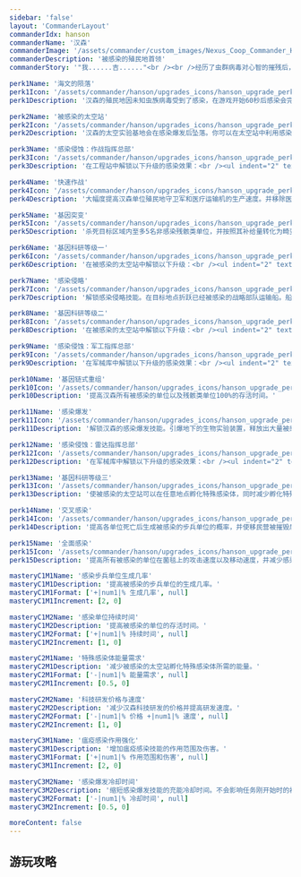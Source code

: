 ```yaml
---
sidebar: 'false'
layout: 'CommanderLayout'
commanderIdx: hanson
commanderName: '汉森'
commanderImage: '/assets/commander/custom_images/Nexus_Coop_Commander_Hanson_CustomImage.png'
commanderDescription: '被感染的殖民地首领'
commanderStory: '"我......吉......"<br /><br />经历了虫群病毒对心智的摧残后，艾蕊尔·汉森博士从某种角度上已经成为了虫群的傀儡，甚至让其它无辜的人民成为了她一样的行尸走肉。在ProjectG - 2110型对星灵抗感染组织研究计划的试验性疫苗作用下，汉森博士也算找回了自己的一丝意志，只是她似乎忘记了一切并活在无尽的苦痛之中。<br />现在，她只想带领着人民走在赴死的路上，或许这能保留他们身为人类的尊严。<br /><br />特色：<br /> > 训练一支死亡后会化身为恐怖感染物的军队<br /> > 从空间站中孵化强大的特殊感染体<br /> > 用无穷无尽的感染体淹没你的敌人'

perk1Name: '海文的陨落'
perk1Icon: '/assets/commander/hanson/upgrades_icons/hanson_upgrade_perk1.png'
perk1Description: '汉森的殖民地因未知虫族病毒受到了感染，在游戏开始60秒后感染会完全爆发。汉森的单位在死亡后均会进入更强的感染模式，但是只能存活一段时间。'

perk2Name: '被感染的太空站'
perk2Icon: '/assets/commander/hanson/upgrades_icons/hanson_upgrade_perk2.png'
perk2Description: '汉森的太空实验基地会在感染爆发后坠落。你可以在太空站中利用感染能量来孵化特殊感染体。每当你有一个单位死亡，太空站便会积累一定数值的感染能量。'

perk3Name: '感染侵蚀：作战指挥总部'
perk3Icon: '/assets/commander/hanson/upgrades_icons/hanson_upgrade_perk3.png'
perk3Description: '在工程站中解锁以下升级的感染效果：<br /><ul indent="2" text="•"><li/>殖民地守卫军升级强化剂可以提高感染体15%的攻击速度与移动速度<li/>殖民地守卫军升级手榴弹可以提高易爆感染体对主目标造成的伤害。<li/>运输改装可以使医疗运输机被摧毁生成的医疗兵数量增加。</ul>'

perk4Name: '快速作战'
perk4Icon: '/assets/commander/hanson/upgrades_icons/hanson_upgrade_perk4.png'
perk4Description: '大幅度提高汉森单位殖民地守卫军和医疗运输机的生产速度。并移除医疗运输机的瓦斯消耗。'

perk5Name: '基因突变'
perk5Icon: '/assets/commander/hanson/upgrades_icons/hanson_upgrade_perk5.png'
perk5Description: '杀死目标区域内至多5名非感染残骸类单位，并按照其补给量转化为畸变体。畸变体持续存在60秒，被杀死的单位会返还75%的高能瓦斯消耗。使用顶部面板释放此技能。'

perk6Name: '基因科研等级一'
perk6Icon: '/assets/commander/hanson/upgrades_icons/hanson_upgrade_perk6.png'
perk6Description: '在被感染的太空站中解锁以下升级：<br /><ul indent="2" text="•"><li/>使被感染的步兵单位孵化时有几率变异为畸变体，并每隔一段时间在太空站中生成一只畸变体。<li/>使太空站可以自动积累感染能量，并提高因单位死亡而积累能量的效率。</ul>'

perk7Name: '感染侵略'
perk7Icon: '/assets/commander/hanson/upgrades_icons/hanson_upgrade_perk7.png'
perk7Description: '解锁感染侵略技能。在目标地点折跃已经被感染的战略部队运输船。船中会不断地扩散感染体。使用顶部面板释放此技能。'

perk8Name: '基因科研等级二'
perk8Icon: '/assets/commander/hanson/upgrades_icons/hanson_upgrade_perk8.png'
perk8Description: '在被感染的太空站中解锁以下升级：<br /><ul indent="2" text="•"><li/>使被感染的步兵单位死亡后孵化巢虫，并提高特殊感染体的作战能力。<li/>使被感染的的单位散发瘟疫，持续对周围敌方单位造成伤害。</ul>'

perk9Name: '感染侵蚀：军工指挥总部'
perk9Icon: '/assets/commander/hanson/upgrades_icons/hanson_upgrade_perk9.png'
perk9Description: '在军械库中解锁以下升级的感染效果：<br /><ul indent="2" text="•"><li/>提高坦克的伤害以大幅度提高被感染的坦克残骸的攻击速度。<li/>令歌利亚武装机器人同时攻击地面和空中单位可以使其残骸可以发射一轮弹幕造成伤害。<li/>对重型警戒机甲武器的升级可以使其被摧毁后的巢虫巢穴在一定时间内爆炸。</ul>'

perk10Name: '基因链式重组'
perk10Icon: '/assets/commander/hanson/upgrades_icons/hanson_upgrade_perk10.png'
perk10Description: '提高汉森所有被感染的单位以及残骸类单位100%的存活时间。'

perk11Name: '感染爆发'
perk11Icon: '/assets/commander/hanson/upgrades_icons/hanson_upgrade_perk11.png'
perk11Description: '解锁汉森的感染爆发技能。引爆地下的生物实验装置，释放出大量被感染的易爆感染体的卵。卵在短暂的孵化后会出现大量易爆感染体攻击敌方单位。使用顶部面板以释放此技能。'

perk12Name: '感染侵蚀：雷达指挥总部'
perk12Icon: '/assets/commander/hanson/upgrades_icons/hanson_upgrade_perk12.png'
perk12Description: '在军械库中解锁以下升级的感染效果：<br /><ul indent="2" text="•"><li/>对女妖冲击波导弹巢的升级可以提高残骸的爆炸范围。<li/>对怨灵战机折跃的升级可以使其感染体获得弱化版。</ul>'

perk13Name: '基因科研等级三'
perk13Icon: '/assets/commander/hanson/upgrades_icons/hanson_upgrade_perk13.png'
perk13Description: '使被感染的太空站可以在任意地点孵化特殊感染体，同时减少孵化特殊感染体的25%的感染能量消耗。'

perk14Name: '交叉感染'
perk14Icon: '/assets/commander/hanson/upgrades_icons/hanson_upgrade_perk14.png'
perk14Description: '提高各单位死亡后生成被感染的步兵单位的概率，并使移民营被摧毁后生成大量的被感染的平民。'

perk15Name: '全面感染'
perk15Icon: '/assets/commander/hanson/upgrades_icons/hanson_upgrade_perk15.png'
perk15Description: '提高所有被感染的单位在菌毯上的攻击速度以及移动速度，并减少感染技能25%的充能冷却时间。'

masteryC1M1Name: '感染步兵单位生成几率'
masteryC1M1Description: '提高被感染的步兵单位的生成几率。'
masteryC1M1Format: ['+|num1|% 生成几率', null]
masteryC1M1Increment: [2, 0]

masteryC1M2Name: '感染单位持续时间'
masteryC1M2Description: '提高被感染的单位的存活时间。'
masteryC1M2Format: ['+|num1|% 持续时间', null]
masteryC1M2Increment: [1, 0]

masteryC2M1Name: '特殊感染体能量需求' 
masteryC2M1Description: '减少被感染的太空站孵化特殊感染体所需的能量。'
masteryC2M1Format: ['-|num1|% 能量需求', null]
masteryC2M1Increment: [0.5, 0]

masteryC2M2Name: '科技研发价格与速度' 
masteryC2M2Description: '减少汉森科技研发的价格并提高研发速度。'
masteryC2M2Format: ['-|num1|% 价格 +|num1|% 速度', null]
masteryC2M2Increment: [1, 0]

masteryC3M1Name: '瘟疫感染作用强化'
masteryC3M1Description: '增加瘟疫感染技能的作用范围及伤害。'
masteryC3M1Format: ['+|num1|% 作用范围和伤害', null]
masteryC3M1Increment: [2, 0]

masteryC3M2Name: '感染爆发冷却时间'
masteryC3M2Description: '缩短感染爆发技能的充能冷却时间。不会影响任务刚开始时的初始冷却时间。'
masteryC3M2Format: ['-|num1|% 冷却时间', null]
masteryC3M2Increment: [0.5, 0]

moreContent: false
---
```



## 游玩攻略